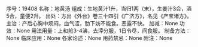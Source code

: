 序号：19408
名称：地黄汤
组成：生地黄汁1升，当归1两（末），生姜汁3合，酒5合，童便2升。
出处：方出《外台》卷三十四引《广济方》，名见《产宝诸方》。
主治：产后心胸中烦闷，血气涩，肋下妨不能食。恶露不快。
加减：None
功效：None
用法用量：上和煎3-4沸，去滓分服，1日令尽，间食服。
制备方法：None
临床应用：None
各家论述：None
用药禁忌：None
附注：None
